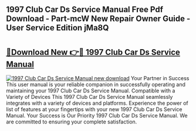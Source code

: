 ## 1997 Club Car Ds Service Manual Free Pdf Download - Part-mcW New Repair Owner Guide - User Service Edition jMa8Q

# <h2><a href="http://bc27633.oget.top/?id=1997+Club+Car+Ds+Service+Manual">🔗Download New 👉🔴 1997 Club Car Ds Service Manual</a></h2>

[![1997 Club Car Ds Service Manual new download](https://i.imgur.com/5g1atiW.png)](http://bc27633.oget.top/?id=1997+Club+Car+Ds+Service+Manual)
Your Partner in Success This user manual is your reliable companion in successfully operating and maintaining your 1997 Club Car Ds Service Manual. Compatible with a Variety of Devices This 1997 Club Car Ds Service Manual seamlessly integrates with a variety of devices and platforms. Experience the power of list of features at your fingertips with your new 1997 Club Car Ds Service Manual. Your Success is Our Priority 1997 Club Car Ds Service Manual. We are committed to ensuring your complete satisfaction.
